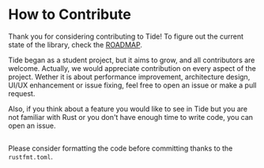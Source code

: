 # How to Contribute
Thank you for considering contributing to Tide! To figure out the current state
of the library, check the [ROADMAP](https://github.com/lilBchii/tide/blob/main/ROADMAP.md).

Tide began as a student project, but it aims to grow, and all contributors are welcome.
Actually, we would appreciate contribution on every aspect of the project. Wether it is
about performance improvement, architecture design, UI/UX enhancement or issue fixing,
feel free to open an issue or make a pull request.

Also, if you think about a feature you would like to see in Tide but you are not familiar
with Rust or you don't have enough time to write code, you can open an issue.
##
Please consider formatting the code before committing thanks to the `rustfmt.toml`.
